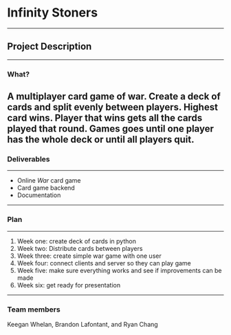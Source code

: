 # Infinity Stoners
---
## Project Description
----
### What?
A multiplayer card game of war. Create a deck of cards and split evenly between players. Highest card wins. Player that wins gets all the cards played that round. Games goes until one player has the whole deck or until all players quit.
---
### Deliverables 
---
- Online *War* card game
- Card game backend
- Documentation
---
### Plan
---
1. Week one: create deck of cards in python
2. Week two: Distribute cards between players
3. Week three: create simple war game with one user
4. Week four: connect clients and server so they can play game
5. Week five: make sure everything works and see if improvements can be made
6. Week six: get ready for presentation
---
### Team members
Keegan Whelan, Brandon Lafontant, and Ryan Chang
